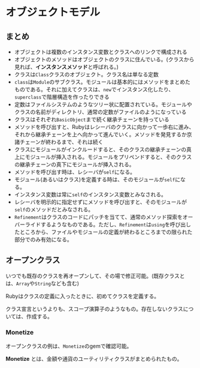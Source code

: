 # オブジェクトモデル
## まとめ
  - オブジェクトは複数のインスタンス変数とクラスへのリンクで構成される
  - オブジェクトのメソッドはオブジェクトのクラスに住んでいる。(クラスから見れば、**インスタンスメソッド**と呼ばれる。)
  - クラスは`Class`クラスのオブジェクト。クラス名は単なる定数
  - `class`は`Module`のサブクラス。モジュールは基本的にはメソッドをまとめたものである。それに加えてクラスは、`new`でインスタンス化したり、`superclass`で階層構造を作ったりできる
  - 定数はファイルシステムのようなツリー状に配置されている。モジュールやクラスの名前がディレクトリ、通常の定数がファイルのようになっている
  - クラスはそれぞれ`BasicObject`まで続く継承チェーンを持っている
  - メソッドを呼び出すと、Rubyはレシーバのクラスに向かって一歩右に進み、それから継承チェーンを上へ向かって進んでいく。メソッドを発見するか京諸チェーンが終わるまで、それは続く
  - クラスにモジュールがインクルードすると、そのクラスの継承チェーンの真上にモジュールが挿入される。モジュールをプリペンドすると、そのクラスの継承チェーンの真下にモジュールが挿入される。
  - メソッドを呼び出す時は、レシーバが`self`になる。
  - モジュール(あるいはクラス)を定義する時は、そのモジュールが`self`になる。
  - インスタンス変数は常に`self`のインスタンス変数とみなされる。
  - レシーバを明示的に指定せずにメソッドを呼び出すと、そのモジュールが`self`のメソッドだとみなされる。
  - `Refinement`はクラスのコードにパッチを当てて、通常のメソッド探索をオーバーライドするようなものである。ただし、`Refinement`は`using`を呼び出したところから、ファイルやモジュールの定義が終わるところまでの限られた部分でのみ有効になる。

## オープンクラス
いつでも既存のクラスを再オープンして、その場で修正可能。(既存クラスとは、`Array`や`String`なども含む)

Rubyはクラスの定義に入ったときに、初めてクラスを定義する。

クラス宣言というよりも、スコープ演算子のようなもの。存在しないクラスについては、作成する。

### Monetize
オープンクラスの例は、`Monetize`のgemで確認可能。

**Monetize** とは、金額や通貨のユーティリティクラスがまとめられたもの。

```

